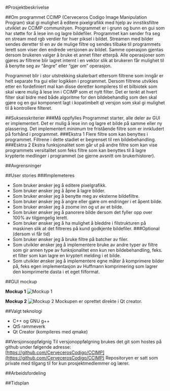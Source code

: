 #Prosjektbeskrivelse

##Om programmet 
CCIMP (Cerveceros Codigo Image Manipulation Program) skal gi mulighet å editere pixelgrafikk med hjelp av innstiksfiltre utviklet av CCIMP communityen. Programmet er i grunn og bunn en gui som har støtte for å lese inn og lagre bildefiler. Programmet kan sender fra seg en stream med rgb verdier for hver piksel i bildet. Streamen med bilder sendes deretter til en av de mulige filtre og sendes tilbake til programmets lerett som viser den endrede versjonen av bildet. Samme operasjon gjentas dersom brukeren valger å bruke et annet filter etterpå. Alle operasjoner som gjøres av filtrene blir lagret internt i en vektor slik at brukeren får mulighet til å benytte seg av “ångre” eller “gjør om” operasjon. 

Programmet blir i stor utstrekking skalerbart ettersom filtrene som inngår er helt separate fra gui eller logikken i programmet. Dersom filtrene utvikles etter en fordefiniert mal kan disse deretter kompileres til et bilbiotek som skal være mulig å lese inn i CCIMP som et nytt filter. Det er tenkt at hvert filter skal bidre med både algoritme for den bildebehandlig som den skal gjøre og en gui komponent lagt i kopatimbelt qt versjon som skal gi mulighet til å kontrollere filteret. 

##Suksesskriterier
###Må oppfylles
Programmet starter, alle deler av GUI er implementert. Det er mulig å lese inn og lagre et bilde på samme eller ny plassering. Det implementert minimum tre fristående filtre som er innkludert på forhånd i programmet. 
###Ekstra 1
Flere filtre som kan benyttes i programmet. Filtrene i dette stadiet er begrenset til ren bildebehandling.
###Esktra 2
Ekstra funksjonalitet som går ut på andre filtre som kan vise programmets versitalitet som feks filtre som kan benyttes til å lagre krypterte medlinger i programmet (se gjerne avsnitt om brukerhistorer).

##Avgrensninger


##User stories
###Implemeteres
* Som bruker ønsker jeg å editere pixelgrafikk. 
* Som bruker ønsker jeg å åpne å lagre bilder.
* Som bruker ønsker jeg å benytte meg av eksterne bildefiltre.
* Som bruker ønsker jeg å angre eller gjøre om endringer i et åpent bilde.
* Som bruker ønsker jeg å zoome inn og ut av et bilde.
* Som bruker ønsker jeg å panorere bilde dersom det fyller opp over 100% av tilgjengelig lerett.
* Som bruker ønsker jeg å ha mulighet å bleddre i filstrukturen på maskinen slik at det filtreres på kund godkjente bildefiler.
###Optional (dersom vi får tid)
* Som bruker ønsker jeg å bruke filtre på batcher av filer.
* Som utvikler ønsker jeg å implementere bruke av andre typer av filtre som gir annen type av funksjonalitet enn kun ren bildebehandling, feks. et filter som kan lagre en kryptert melding i et bilde. 
* Som utvikler ønsker jeg å implementere egne måter å komprimere bilder på, feks egen implementasjon av Huffmann komprimering som lagrer den komprimerte dasta i et eget filformat.

##GUI mockup

**Mockup 1**
![Mockup 1](http://cerveceroscodigo.github.io/CCIMP/img/mockup1.jpg)

**Mockup 2**
![Mockup 2](http://cerveceroscodigo.github.io/CCIMP/img/mockup2.jpg)
Mockupen er oprettet direkte i Qt creator.

##Valgt teknologi
* C++ og GNU g++
* Qt5 rammeverk
* Qt Creator (kompileres med qmake)

##Versjonsoppfølgnig
Til versjonoppfølgning brukes det git som hostes på github under følgende adresse: [https://github.com/CervecerosCodigo/CCIMP](https://github.com/CervecerosCodigo/CCIMP)
Repositoryen er satt som private med tilgang til for kun prosjektmedlemmer og lærer. 

##Arbeidsfordeling


##Tidsplan

